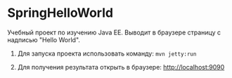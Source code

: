 # SpringHelloWorld

Учебный проект по изучению Java EE. Выводит в браузере страницу с надписью "Hello World".

1. Для запуска проекта использовать команду: `mvn jetty:run`
           
2. Для получения результата открыть в браузере: <http://localhost:9090>

